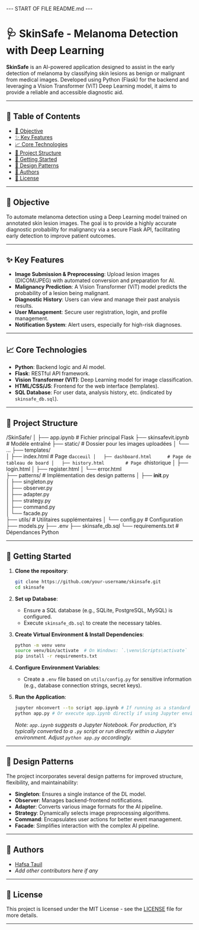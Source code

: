 --- START OF FILE README.md ---

# 🩺 SkinSafe - Melanoma Detection with Deep Learning

**SkinSafe** is an AI-powered application designed to assist in the early detection of melanoma by classifying skin lesions as benign or malignant from medical images. Developed using Python (Flask) for the backend and leveraging a Vision Transformer (ViT) Deep Learning model, it aims to provide a reliable and accessible diagnostic aid.

---

## 📌 Table of Contents

- [🎯 Objective](#-objective)
- [✨ Key Features](#-key-features)
- [📈 Core Technologies](#-core-technologies)
- [📁 Project Structure](#-project-structure)
- [🚀 Getting Started](#-getting-started)
- [🎨 Design Patterns](#-design-patterns)
- [🤝 Authors](#-authors)
- [📃 License](#-license)

---

## 🎯 Objective

To automate melanoma detection using a Deep Learning model trained on annotated skin lesion images. The goal is to provide a highly accurate diagnostic probability for malignancy via a secure Flask API, facilitating early detection to improve patient outcomes.

---

## ✨ Key Features

-   **Image Submission & Preprocessing**: Upload lesion images (DICOM/JPEG) with automated conversion and preparation for AI.
-   **Malignancy Prediction**: A Vision Transformer (ViT) model predicts the probability of a lesion being malignant.
-   **Diagnostic History**: Users can view and manage their past analysis results.
-   **User Management**: Secure user registration, login, and profile management.
-   **Notification System**: Alert users, especially for high-risk diagnoses.

---

## 📈 Core Technologies

-   **Python**: Backend logic and AI model.
-   **Flask**: RESTful API framework.
-   **Vision Transformer (ViT)**: Deep Learning model for image classification.
-   **HTML/CSS/JS**: Frontend for the web interface (templates).
-   **SQL Database**: For user data, analysis history, etc. (indicated by `skinsafe_db.sql`).

---

## 📁 Project Structure

/SkinSafe/
│
├── app.ipynb               # Fichier principal Flask
├── skinsafevit.ipynb       # Modèle entraîné
├── static/                 # Dossier pour les images uploadées
│   └── ...
├── templates/              
│   ├── index.html          # Page d`acceuil
│   ├── dashboard.html      # Page de tableau de board
│   ├── history.html        # Page d`historique
│   ├── login.html 
│   ├── register.html 
│   └── error.html          
├── patterns/               # Implémentation des design patterns
│   ├── __init__.py         
│   ├── singleton.py        
│   ├── observer.py         
│   ├── adapter.py          
│   ├── strategy.py        
│   ├── command.py         
│   └── facade.py         
├── utils/                  # Utilitaires supplémentaires
│   └── config.py           # Configuration
├── models.py
├── .env
├── skinsafe_db.sql
└── requirements.txt        # Dépendances Python

---

## 🚀 Getting Started

1.  **Clone the repository**:
    ```bash
    git clone https://github.com/your-username/skinsafe.git
    cd skinsafe
    ```

2.  **Set up Database**:
    -   Ensure a SQL database (e.g., SQLite, PostgreSQL, MySQL) is configured.
    -   Execute `skinsafe_db.sql` to create the necessary tables.

3.  **Create Virtual Environment & Install Dependencies**:
    ```bash
    python -m venv venv
    source venv/bin/activate  # On Windows: `.\venv\Scripts\activate`
    pip install -r requirements.txt
    ```

4.  **Configure Environment Variables**:
    -   Create a `.env` file based on `utils/config.py` for sensitive information (e.g., database connection strings, secret keys).

5.  **Run the Application**:
    ```bash
    jupyter nbconvert --to script app.ipynb # If running as a standard script
    python app.py # Or execute app.ipynb directly if using Jupyter environment
    ```
    _Note: `app.ipynb` suggests a Jupyter Notebook. For production, it's typically converted to a `.py` script or run directly within a Jupyter environment. Adjust `python app.py` accordingly._

---

## 🎨 Design Patterns

The project incorporates several design patterns for improved structure, flexibility, and maintainability:

-   **Singleton**: Ensures a single instance of the DL model.
-   **Observer**: Manages backend-frontend notifications.
-   **Adapter**: Converts various image formats for the AI pipeline.
-   **Strategy**: Dynamically selects image preprocessing algorithms.
-   **Command**: Encapsulates user actions for better event management.
-   **Facade**: Simplifies interaction with the complex AI pipeline.

---

## 🤝 Authors

-   [Hafsa Tauil](https://github.com/TauilHafsa)
-   _Add other contributors here if any_

---

## 📃 License

This project is licensed under the MIT License - see the [LICENSE](LICENSE) file for more details.

---